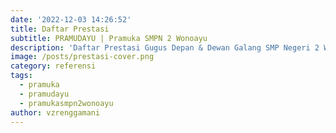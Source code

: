 ```yaml
---
date: '2022-12-03 14:26:52'
title: Daftar Prestasi
subtitle: PRAMUDAYU | Pramuka SMPN 2 Wonoayu
description: 'Daftar Prestasi Gugus Depan & Dewan Galang SMP Negeri 2 Wonoayu'
image: /posts/prestasi-cover.png
category: referensi
tags:
  - pramuka
  - pramudayu
  - pramukasmpn2wonoayu
author: vzrenggamani
---
```


